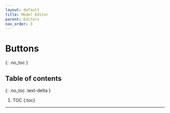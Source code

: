 ```yaml
---
layout: default
title: Model Editor
parent: Editors
nav_order: 3
---
```


# Buttons

{: .no_toc }

## Table of contents

{: .no_toc .text-delta }

1. TOC
   {:toc}

---

